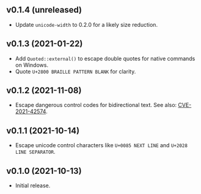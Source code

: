 ## v0.1.4 (unreleased)
- Update `unicode-width` to 0.2.0 for a likely size reduction.

## v0.1.3 (2021-01-22)
- Add `Quoted::external()` to escape double quotes for native commands on Windows.
- Quote `U+2800 BRAILLE PATTERN BLANK` for clarity.

## v0.1.2 (2021-11-08)
- Escape dangerous control codes for bidirectional text. See also: [CVE-2021-42574](https://blog.rust-lang.org/2021/11/01/cve-2021-42574.html).

## v0.1.1 (2021-10-14)
- Escape unicode control characters like `U+0085 NEXT LINE` and `U+2028 LINE SEPARATOR`.

## v0.1.0 (2021-10-13)
- Initial release.
